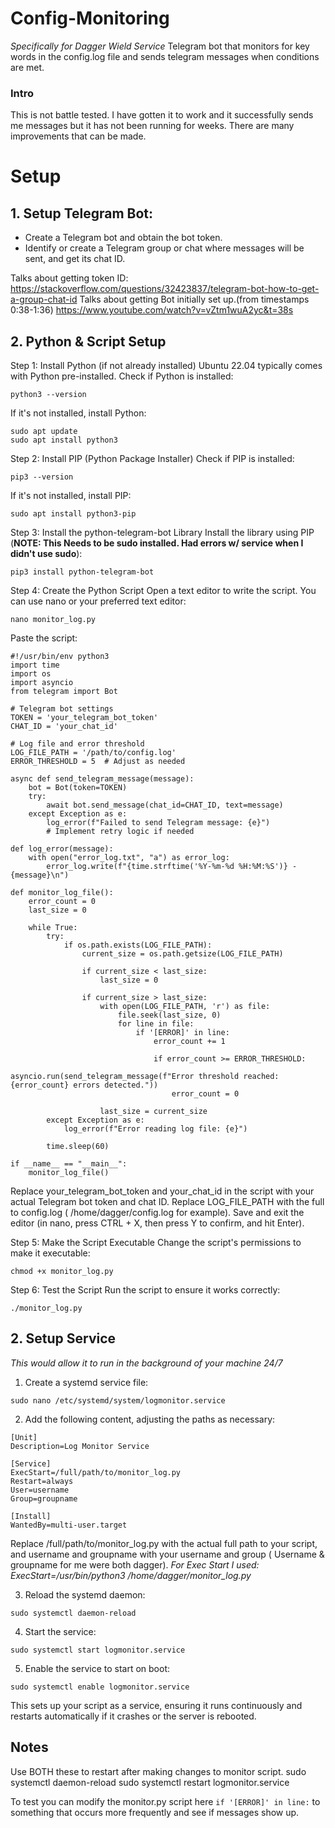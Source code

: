 # Config-Monitoring
*Specifically for Dagger Wield Service*
Telegram bot that monitors for key words in the config.log file and sends telegram messages when conditions are met.

### Intro
This is not battle tested. I have gotten it to work and it successfully sends me messages but it has not been running for weeks. There are many improvements that can be made.
# Setup

## 1. Setup Telegram Bot:
- Create a Telegram bot and obtain the bot token.
- Identify or create a Telegram group or chat where messages will be sent, and get its chat ID.

Talks about getting token ID:
https://stackoverflow.com/questions/32423837/telegram-bot-how-to-get-a-group-chat-id
Talks about getting Bot initially set up.(from timestamps 0:38-1:36)
https://www.youtube.com/watch?v=vZtm1wuA2yc&t=38s

## 2. Python & Script Setup

Step 1: Install Python (if not already installed)
Ubuntu 22.04 typically comes with Python pre-installed. Check if Python is installed:
```
python3 --version
```
If it's not installed, install Python:
```
sudo apt update
sudo apt install python3
```

Step 2: Install PIP (Python Package Installer)
Check if PIP is installed:
```
pip3 --version
```
If it's not installed, install PIP:
```
sudo apt install python3-pip
```
Step 3: Install the python-telegram-bot Library
Install the library using PIP (**NOTE: This Needs to be sudo installed. Had errors w/ service when I didn't use sudo**):
```
pip3 install python-telegram-bot
```
Step 4: Create the Python Script
Open a text editor to write the script. You can use nano or your preferred text editor:
```
nano monitor_log.py
```
Paste the script:
```
#!/usr/bin/env python3
import time
import os
import asyncio
from telegram import Bot

# Telegram bot settings
TOKEN = 'your_telegram_bot_token'
CHAT_ID = 'your_chat_id'

# Log file and error threshold
LOG_FILE_PATH = '/path/to/config.log'
ERROR_THRESHOLD = 5  # Adjust as needed

async def send_telegram_message(message):
    bot = Bot(token=TOKEN)
    try:
        await bot.send_message(chat_id=CHAT_ID, text=message)
    except Exception as e:
        log_error(f"Failed to send Telegram message: {e}")
        # Implement retry logic if needed

def log_error(message):
    with open("error_log.txt", "a") as error_log:
        error_log.write(f"{time.strftime('%Y-%m-%d %H:%M:%S')} - {message}\n")

def monitor_log_file():
    error_count = 0
    last_size = 0

    while True:
        try:
            if os.path.exists(LOG_FILE_PATH):
                current_size = os.path.getsize(LOG_FILE_PATH)

                if current_size < last_size:
                    last_size = 0

                if current_size > last_size:
                    with open(LOG_FILE_PATH, 'r') as file:
                        file.seek(last_size, 0)
                        for line in file:
                            if '[ERROR]' in line:
                                error_count += 1

                                if error_count >= ERROR_THRESHOLD:
                                    asyncio.run(send_telegram_message(f"Error threshold reached: {error_count} errors detected."))
                                    error_count = 0

                    last_size = current_size
        except Exception as e:
            log_error(f"Error reading log file: {e}")

        time.sleep(60)

if __name__ == "__main__":
    monitor_log_file()
```

Replace your_telegram_bot_token and your_chat_id in the script with your actual Telegram bot token and chat ID.
Replace LOG_FILE_PATH with the full to config.log ( /home/dagger/config.log for example).
Save and exit the editor (in nano, press CTRL + X, then press Y to confirm, and hit Enter).

Step 5: Make the Script Executable
Change the script's permissions to make it executable:
```
chmod +x monitor_log.py
```
Step 6: Test the Script
Run the script to ensure it works correctly:
```
./monitor_log.py
```

## 2. Setup Service
*This would allow it to run in the background of your machine 24/7*

1. Create a systemd service file:
```
sudo nano /etc/systemd/system/logmonitor.service
```
2. Add the following content, adjusting the paths as necessary:
```
[Unit]
Description=Log Monitor Service

[Service]
ExecStart=/full/path/to/monitor_log.py
Restart=always
User=username
Group=groupname

[Install]
WantedBy=multi-user.target
```
Replace /full/path/to/monitor_log.py with the actual full path to your script, and username and groupname with your username and group ( Username & groupname for me were both dagger). 
*For Exec Start I used: ExecStart=/usr/bin/python3 /home/dagger/monitor_log.py*

3. Reload the systemd daemon:
```
sudo systemctl daemon-reload
```
4. Start the service:
```
sudo systemctl start logmonitor.service
```
5. Enable the service to start on boot:
```
sudo systemctl enable logmonitor.service
```
This sets up your script as a service, ensuring it runs continuously and restarts automatically if it crashes or the server is rebooted.


## Notes
Use BOTH these to restart after making changes to monitor script.
sudo systemctl daemon-reload
sudo systemctl restart logmonitor.service

To test you can modify the monitor.py script here ```if '[ERROR]' in line:``` to something that occurs more frequently and see if messages show up.
